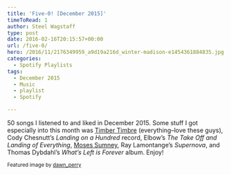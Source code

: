 ```yaml
---
title: 'Five-0! [December 2015]'
timeToRead: 1 
author: Steel Wagstaff
type: post
date: 2016-02-16T20:15:57+00:00
url: /five-0/
hero: /2016/11/2176349959_a9d19a216d_winter-madison-e1454361884835.jpg
categories:
  - Spotify Playlists
tags:
  - December 2015
  - Music
  - playlist
  - Spotify

---
```

50 songs I listened to and liked in December 2015. Some stuff I got especially into this month was <a href="http://www.timbertimbre.com/" target="_blank">Timber Timbre</a> (everything&#8211;love these guys), Cody Chesnutt&#8217;s _Landing on a Hundred_ record, Elbow&#8217;s _The Take Off and Landing of Everything_, <a href="http://mosessumney.com/" target="_blank">Moses Sumney</a>, Ray Lamontange&#8217;s _Supernova_, and Thomas Dybdahl&#8217;s _What&#8217;s Left is Forever_ album. Enjoy!



<small>Featured image by <a href="http://www.flickr.com/photos/61569269@N00/2176349959" target="_blank">dawn_perry</a> <a title="Attribution-NonCommercial License" href="http://creativecommons.org/licenses/by-nc/2.0/" target="_blank" rel="nofollow"><img src="http://music.steelwagstaff.com/wp-content/plugins/wp-inject/images/cc.png" alt="" /></a></small>